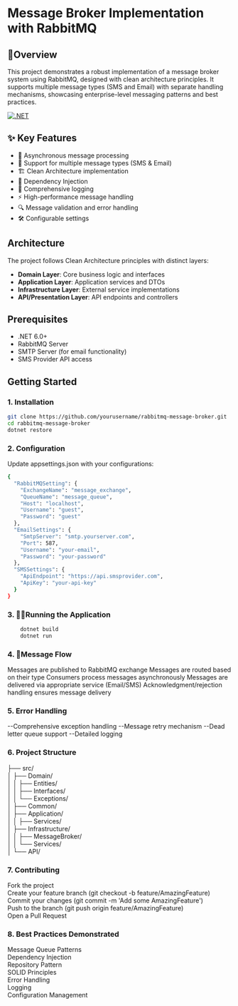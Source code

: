 # Message Broker Implementation with RabbitMQ

## 🎯Overview
This project demonstrates a robust implementation of a message broker system using RabbitMQ, designed with clean architecture principles. It supports multiple message types (SMS and Email) with separate handling mechanisms, showcasing enterprise-level messaging patterns and best practices.

[![.NET](https://img.shields.io/badge/.NET-8.0-512BD4)](https://dotnet.microsoft.com/download/dotnet/8.0)

## ✨ Key Features
- 🔄 Asynchronous message processing
- 📨 Support for multiple message types (SMS & Email)
- 🏗️ Clean Architecture implementation
- 🔌 Dependency Injection
- 📝 Comprehensive logging
- ⚡ High-performance message handling
- 🔍 Message validation and error handling
- 🛠️ Configurable settings

## Architecture
The project follows Clean Architecture principles with distinct layers:
- **Domain Layer**: Core business logic and interfaces
- **Application Layer**: Application services and DTOs
- **Infrastructure Layer**: External service implementations
- **API/Presentation Layer**: API endpoints and controllers

## Prerequisites
- .NET 6.0+
- RabbitMQ Server
- SMTP Server (for email functionality)
- SMS Provider API access

## Getting Started

### 1. Installation
```bash
git clone https://github.com/yourusername/rabbitmq-message-broker.git
cd rabbitmq-message-broker
dotnet restore
```


### 2. Configuration
Update appsettings.json with your configurations:
```bash
{
  "RabbitMQSetting": {
    "ExchangeName": "message_exchange",
    "QueueName": "message_queue",
    "Host": "localhost",
    "Username": "guest",
    "Password": "guest"
  },
  "EmailSettings": {
    "SmtpServer": "smtp.yourserver.com",
    "Port": 587,
    "Username": "your-email",
    "Password": "your-password"
  },
  "SMSSettings": {
    "ApiEndpoint": "https://api.smsprovider.com",
    "ApiKey": "your-api-key"
  }
}
```
### 3. 🏃‍♀️Running the Application
```bash
    dotnet build
    dotnet run
```
### 4. 📣Message Flow

Messages are published to RabbitMQ exchange
Messages are routed based on their type
Consumers process messages asynchronously
Messages are delivered via appropriate service (Email/SMS)
Acknowledgment/rejection handling ensures message delivery

### 5. Error Handling

--Comprehensive exception handling
--Message retry mechanism
--Dead letter queue support
--Detailed logging

### 6. Project Structure
├── src/ </br>
│   ├── Domain/</br>
│   │   ├── Entities/</br>
│   │   ├── Interfaces/</br>
│   │   └── Exceptions/</br>
│   ├── Common/</br>
│   ├── Application/</br>
│   │   ├── Services/</br>
│   ├── Infrastructure/</br>
│   │   ├── MessageBroker/</br>
│   │   └── Services/</br>
│   └── API/</br>


### 7. Contributing

Fork the project</br>
Create your feature branch (git checkout -b feature/AmazingFeature)</br>
Commit your changes (git commit -m 'Add some AmazingFeature')</br>
Push to the branch (git push origin feature/AmazingFeature)</br>
Open a Pull Request</br>

### 8. Best Practices Demonstrated

Message Queue Patterns</br>
Dependency Injection</br>
Repository Pattern</br>
SOLID Principles</br>
Error Handling</br>
Logging</br>
Configuration Management</br>
